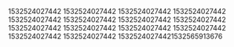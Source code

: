 1532524027442
1532524027442
1532524027442
1532524027442
1532524027442
1532524027442
1532524027442
1532524027442
1532524027442
1532524027442
1532524027442
1532524027442
1532524027442
1532524027442
15325240274421532565913676
